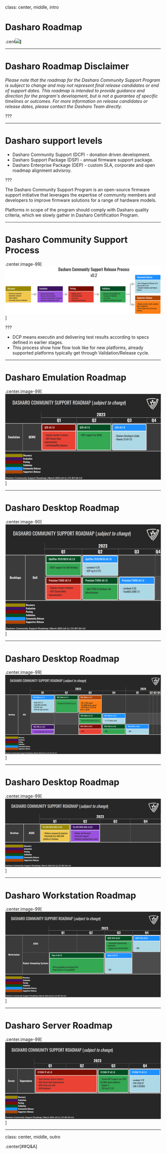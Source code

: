 class: center, middle, intro

# Dasharo Roadmap

.center[<img src="remark-templates/dasharo-presentation-template/images/dasharo-sygnet-white.svg" width="150px" style="margin-left:-20px">]

---

# Dasharo Roadmap Disclaimer

_Please note that the roadmap for the Dasharo Community Support Program is
subject to change and may not represent final release candidates or end of
support dates. This roadmap is intended to provide guidance and direction for
the program's development, but is not a guarantee of specific timelines or
outcomes. For more information on release candidates or release dates, please
contact the Dasharo Team directly._

???

---

# Dasharo support levels

* Dasharo Community Support (DCP) - donation driven development.
* Dasharo Support Package (DSP) - annual firmware support package.
* Dasharo Enterprise Package (DEP) - custom SLA, corporate and open roadmap
  alignment advisroy.

???

The Dasharo Community Support Program is an open-source firmware support
initiative that leverages the expertise of community members and developers to
improve firmware solutions for a range of hardware models.

Platforms in scope of the program should comply with Dasharo quality criteria,
which we slowly gather in Dasharo Certification Program.

---

# Dasharo Community Support Process

.center.image-99[![](img/dcs-process-v0.2.png)]

???

* DCP means executin and delivering test results according to specs defined in
  earlier stages.
* This process show how flow look like for new platforms, already supported
  platforms typically get through Validation/Release cycle.

---

# Dasharo Emulation Roadmap

.center.image-99[![](img/dcs_emu_roadmap_v0.1.png)]

---

# Dasharo Desktop Roadmap

.center.image-90[![](img/dcs_desktop_dell_roadmap_v0.1.png)]

---

# Dasharo Desktop Roadmap

.center.image-99[![](img/dcs_desktop_msi_roadmap_v0.1.png)]

---

# Dasharo Desktop Roadmap

.center.image-99[![](img/dcs_desktop_asus_roadmap_v0.1.png)]

---

# Dasharo Workstation Roadmap

.center.image-99[![](img/dcs_workstation_roadmap_v0.1.png)]

---

# Dasharo Server Roadmap

.center.image-99[![](img/dcs_server_roadmap_v0.1.png)]

---
class: center, middle, outro

.center[##Q&A]
